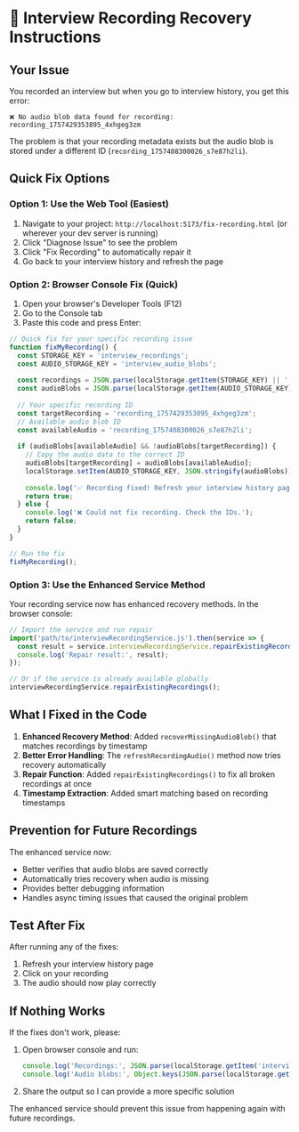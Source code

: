 # 🔧 Interview Recording Recovery Instructions

## Your Issue
You recorded an interview but when you go to interview history, you get this error:
```
❌ No audio blob data found for recording: recording_1757429353895_4xhgeg3zm
```

The problem is that your recording metadata exists but the audio blob is stored under a different ID (`recording_1757408300026_s7e87h2li`).

## Quick Fix Options

### Option 1: Use the Web Tool (Easiest)
1. Navigate to your project: `http://localhost:5173/fix-recording.html` (or wherever your dev server is running)
2. Click "Diagnose Issue" to see the problem
3. Click "Fix Recording" to automatically repair it
4. Go back to your interview history and refresh the page

### Option 2: Browser Console Fix (Quick)
1. Open your browser's Developer Tools (F12)
2. Go to the Console tab
3. Paste this code and press Enter:

```javascript
// Quick fix for your specific recording issue
function fixMyRecording() {
  const STORAGE_KEY = 'interview_recordings';
  const AUDIO_STORAGE_KEY = 'interview_audio_blobs';
  
  const recordings = JSON.parse(localStorage.getItem(STORAGE_KEY) || '[]');
  const audioBlobs = JSON.parse(localStorage.getItem(AUDIO_STORAGE_KEY) || '{}');
  
  // Your specific recording ID
  const targetRecording = 'recording_1757429353895_4xhgeg3zm';
  // Available audio blob ID  
  const availableAudio = 'recording_1757408300026_s7e87h2li';
  
  if (audioBlobs[availableAudio] && !audioBlobs[targetRecording]) {
    // Copy the audio data to the correct ID
    audioBlobs[targetRecording] = audioBlobs[availableAudio];
    localStorage.setItem(AUDIO_STORAGE_KEY, JSON.stringify(audioBlobs));
    
    console.log('✅ Recording fixed! Refresh your interview history page.');
    return true;
  } else {
    console.log('❌ Could not fix recording. Check the IDs.');
    return false;
  }
}

// Run the fix
fixMyRecording();
```

### Option 3: Use the Enhanced Service Method
Your recording service now has enhanced recovery methods. In the browser console:

```javascript
// Import the service and run repair
import('path/to/interviewRecordingService.js').then(service => {
  const result = service.interviewRecordingService.repairExistingRecordings();
  console.log('Repair result:', result);
});

// Or if the service is already available globally
interviewRecordingService.repairExistingRecordings();
```

## What I Fixed in the Code

1. **Enhanced Recovery Method**: Added `recoverMissingAudioBlob()` that matches recordings by timestamp
2. **Better Error Handling**: The `refreshRecordingAudio()` method now tries recovery automatically
3. **Repair Function**: Added `repairExistingRecordings()` to fix all broken recordings at once
4. **Timestamp Extraction**: Added smart matching based on recording timestamps

## Prevention for Future Recordings

The enhanced service now:
- Better verifies that audio blobs are saved correctly
- Automatically tries recovery when audio is missing
- Provides better debugging information
- Handles async timing issues that caused the original problem

## Test After Fix

After running any of the fixes:
1. Refresh your interview history page
2. Click on your recording
3. The audio should now play correctly

## If Nothing Works

If the fixes don't work, please:
1. Open browser console and run:
   ```javascript
   console.log('Recordings:', JSON.parse(localStorage.getItem('interview_recordings') || '[]'));
   console.log('Audio blobs:', Object.keys(JSON.parse(localStorage.getItem('interview_audio_blobs') || '{}')));
   ```
2. Share the output so I can provide a more specific solution

The enhanced service should prevent this issue from happening again with future recordings.